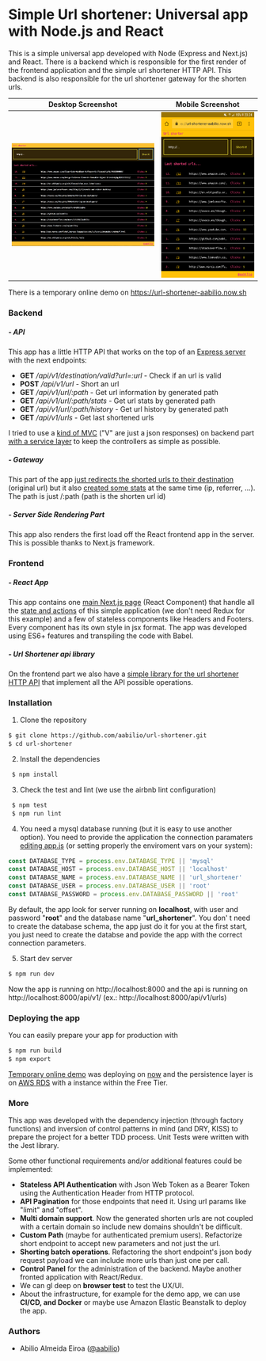 # Simple Url shortener: Universal app with Node.js and React

This is a simple universal app developed with Node (Express and Next.js) and React. There is a backend which is responsible for the first render of the frontend application and the simple url shortener HTTP API. This backend is also responsible for the url shortener gateway for the shorten urls.

| Desktop Screenshot | Mobile Screenshot  |
|---|---|
|  ![Desktop Screenshot](https://github.com/aabilio/url-shortener/raw/master/static/Screenshot_Desktop.png "Desktop Screenshot")  | ![Mobile Screenshot](https://github.com/aabilio/url-shortener/raw/master/static/Screenshot_mobile.png "Mobile Screenshot") |

There is a temporary online demo on https://url-shortener-aabilio.now.sh

### Backend

##### - API

This app has a little HTTP API that works on the top of an [Express server](https://github.com/aabilio/url-shortener/blob/master/server/server.js "Express server") with the next endpoints:

- **GET** */api/v1/destination/valid?url=:url* - Check if an url is valid
- **POST** */api/v1/url* - Short an url 
- **GET** */api/v1/url/:path* - Get url information by generated path
- **GET** */api/v1/url/:path/stats* - Get url stats by generated path
- **GET** */api/v1/url/:path/history* - Get url history by generated path
- **GET** */api/v1/urls* - Get last shortened urls

I tried to use a [kind of MVC](https://github.com/aabilio/url-shortener/tree/master/server "kind of MVC") ("V" are just a json responses) on backend part [with a service layer](https://github.com/aabilio/url-shortener/blob/master/server/utils/index.js "with a service layer") to keep the controllers as simple as possible.

##### - Gateway

This part of the app [just redirects the shorted urls to their destination](https://github.com/aabilio/url-shortener/blob/master/server/controllers/index.js#L29 "just redirects the shorted urls to their destination") (original url) but it also [created some stats](https://github.com/aabilio/url-shortener/blob/master/server/utils/index.js#L23 " created some stats") at the same time (ip, referrer, ...). The path is just <domain>/:path (path is the shorten url id)

##### - Server Side Rendering Part

This app also renders the first load off the React frontend app in the server. This is possible thanks to Next.js framework.

### Frontend

##### - React App

This app contains one [main Next.js page](https://github.com/aabilio/url-shortener/blob/master/pages/index.js "main Next.js page") (React Component) that handle all the [state and actions](https://github.com/aabilio/url-shortener/blob/master/pages/index.js#L17 "state and actions") of this simple application (we don't need Redux for this example) and a few of stateless components like Headers and Footers. Every component has its own style in jsx format.
The app was developed using ES6+ features and transpiling the code with Babel.

##### - Url Shortener api library

On the frontend part we also have a [simple library for the url shortener HTTP API](https://github.com/aabilio/url-shortener/blob/master/client-libs/url-shortener/index.js "simple library for the url shortener HTTP API") that implement all the API possible operations.

### Installation

1. Clone the repository
```bash
$ git clone https://github.com/aabilio/url-shortener.git
$ cd url-shortener
```

2. Install the dependencies
```bash
 $ npm install
```

3. Check the test and lint (we use the airbnb lint configuration)
```bash
 $ npm test
 $ npm run lint
```

4. You need a mysql database running (but it is easy to use another option). You need to provide the application the connection paramaters [editing app.js](https://github.com/aabilio/url-shortener/blob/master/app.js#L17 "editing app.js") (or setting properly the enviroment vars on your system):
```javascript
const DATABASE_TYPE = process.env.DATABASE_TYPE || 'mysql'
const DATABASE_HOST = process.env.DATABASE_HOST || 'localhost'
const DATABASE_NAME = process.env.DATABASE_NAME || 'url_shortener'
const DATABASE_USER = process.env.DATABASE_USER || 'root'
const DATABASE_PASSWORD = process.env.DATABASE_PASSWORD || 'root'
```
By default, the app look for server running on **localhost**, with user and password "**root**" and the database name "**url_shortener**". You don' t need to create the database schema, the app just do it for you at the first start, you just need to create the databse and povide the app with the correct connection parameters.

5. Start dev server
```bash
$ npm run dev
```

Now the app is running on http://localhost:8000 and the api is running on http://localhost:8000/api/v1/ (ex.: http://localhost:8000/api/v1/urls)

### Deploying the app

You can easily prepare your app for production with
```bash
$ npm run build
$ npm export
```

[Temporary online demo](https://url-shortener-aabilio.now.sh "Temporary online demo") was deploying on [now](https://zeit.co/now "now") and the persistence layer is on [AWS RDS](https://aws.amazon.com/es/rds/ "AWS RDS") with a instance within the Free Tier.

### More

This app was developed with the dependency injection (through factory functions) and inversion of control patterns in mind (and DRY, KISS) to prepare the project for a better TDD process. Unit Tests were written with the Jest library.

Some other functional requirements and/or additional features could be implemented:

* **Stateless API Authentication** with Json Web Token as a Bearer Token using the Authentication Header from HTTP protocol.
* **API Pagination** for those endpoints that need it. Using url params like "limit" and "offset".
* **Multi domain support**. Now the generated shorten urls are not coupled with a certain domain so include new domains shouldn't be difficult.
* **Custom Path** (maybe for authenticated premium users). Refactorize short endpoint to accept new parameters and not just the url.
* **Shorting batch operations**. Refactoring the short endpoint's json body request payload we can include more urls than just one per call.
* **Control Panel** for the administration of the backend. Maybe another fronted application with React/Redux.
* We can gl deep on **browser test** to test the UX/UI.
* About the infrastructure, for example for the demo app, we can use **CI/CD, and Docker** or maybe use Amazon Elastic Beanstalk to deploy the app.

### Authors

* Abilio Almeida Eiroa ([@aabilio](https://twitter.com/aabilio "@aabilio"))
